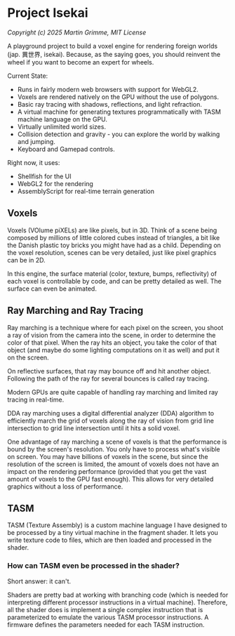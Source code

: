 # Project Isekai
*Copyright (c) 2025 Martin Grimme, MIT License*

A playground project to build a voxel engine for rendering foreign worlds (jap. 異世界, isekai).
Because, as the saying goes, you should reinvent the wheel if you want to become an expert for wheels.

Current State:
* Runs in fairly modern web browsers with support for WebGL2.
* Voxels are rendered natively on the GPU without the use of polygons.
* Basic ray tracing with shadows, reflections, and light refraction.
* A virtual machine for generating textures programmatically with TASM machine language on the GPU.
* Virtually unlimited world sizes.
* Collision detection and gravity - you can explore the world by walking and jumping.
* Keyboard and Gamepad controls.

Right now, it uses:
* Shellfish for the UI
* WebGL2 for the rendering
* AssemblyScript for real-time terrain generation

## Voxels

Voxels (VOlume piXELs) are like pixels, but in 3D. Think of a scene being composed by millions of little
colored cubes instead of triangles, a bit like the Danish plastic toy bricks you might have had as a child.
Depending on the voxel resolution, scenes can be very detailed, just like pixel graphics can be in 2D.

In this engine, the surface material (color, texture, bumps, reflectivity) of each voxel is controllable by
code, and can be pretty detailed as well. The surface can even be animated.

## Ray Marching and Ray Tracing

Ray marching is a technique where for each pixel on the screen, you shoot a ray of vision from
the camera into the scene, in order to determine the color of that pixel. When the ray hits an
object, you take the color of that object (and maybe do some lighting computations on it as well) and
put it on the screen.

On reflective surfaces, that ray may bounce off and hit another object. Following the path
of the ray for several bounces is called ray tracing.

Modern GPUs are quite capable of handling ray marching and limited ray tracing in real-time.

DDA ray marching uses a digital differential analyzer (DDA) algorithm to efficiently march the grid of
voxels along the ray of vision from grid line intersection to grid line intersection until it hits a solid voxel.

One advantage of ray marching a scene of voxels is that the performance is bound by the screen's resolution.
You only have to process what's visible on screen. You may have billions of voxels in the scene, but since the
resolution of the screen is limited, the amount of voxels does not have an impact on the rendering performance
(provided that you get the vast amount of voxels to the GPU fast enough). This allows for very detailed graphics
without a loss of performance.

## TASM

TASM (Texture Assembly) is a custom machine language I have designed to be processed by a tiny virtual machine
in the fragment shader. It lets you write texture code to files, which are then loaded and processed
in the shader.

### How can TASM even be processed in the shader?

Short answer: it can't.

Shaders are pretty bad at working with branching code (which is needed for
interpreting different processor instructions in a virtual machine). Therefore, all the shader
does is implement a single complex instruction that is parameterized to emulate the various
TASM processor instructions. A firmware defines the parameters needed for each TASM instruction.
